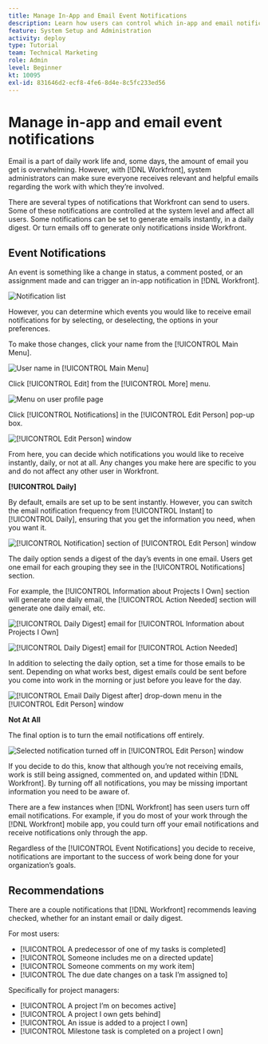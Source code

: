 ```yaml
---
title: Manage In-App and Email Event Notifications
description: Learn how users can control which in-app and email notifications they receive so they're getting receive relevant, helpful emails regarding their work.
feature: System Setup and Administration
activity: deploy
type: Tutorial
team: Technical Marketing
role: Admin
level: Beginner
kt: 10095
exl-id: 831646d2-ecf8-4fe6-8d4e-8c5fc233ed56
---
```

# Manage in-app and email event notifications

Email is a part of daily work life and, some days, the amount of email you get is overwhelming. However, with [!DNL Workfront], system administrators can make sure everyone receives relevant and helpful emails regarding the work with which they’re involved.

There are several types of notifications that Workfront can send to users. Some of these notifications are controlled at the system level and affect all users. Some notifications can be set to generate emails instantly, in a daily digest. Or turn emails off to generate only notifications inside Workfront.

## Event Notifications

An event is something like a change in status, a comment posted, or an assignment made and can trigger an in-app notification in [!DNL Workfront].

![Notification list](assets/admin-fund-user-notifications-01.png)

However, you can determine which events you would like to receive email notifications for by selecting, or deselecting, the options in your preferences.

To make those changes, click your name from the [!UICONTROL Main Menu].

![User name in [!UICONTROL Main Menu]](assets/admin-fund-user-notifications-02.png)

Click [!UICONTROL Edit] from the [!UICONTROL More] menu.

![Menu on user profile page](assets/admin-fund-user-notifications-03.png)

Click [!UICONTROL Notifications] in the [!UICONTROL Edit Person] pop-up box.

![[!UICONTROL Edit Person] window](assets/admin-fund-user-notifications-04.png)

From here, you can decide which notifications you would like to receive instantly, daily, or not at all. Any changes you make here are specific to you and do not affect any other user in Workfront.

**[!UICONTROL Daily]**

By default, emails are set up to be sent instantly. However, you can switch the email notification frequency from [!UICONTROL Instant] to [!UICONTROL Daily], ensuring that you get the information you need, when you want it.

![[!UICONTROL Notification] section of [!UICONTROL Edit Person] window](assets/admin-fund-user-notifications-05.png)

The daily option sends a digest of the day’s events in one email. Users get one email for each grouping they see in the [!UICONTROL Notifications] section. 

For example, the [!UICONTROL Information about Projects I Own] section will generate one daily email, the [!UICONTROL Action Needed] section will generate one daily email, etc.

![[!UICONTROL Daily Digest] email for [!UICONTROL Information about Projects I Own]](assets/admin-fund-user-notifications-06.png)

![[!UICONTROL Daily Digest] email for [!UICONTROL Action Needed]](assets/admin-fund-user-notifications-07.png)

In addition to selecting the daily option, set a time for those emails to be sent. Depending on what works best, digest emails could be sent before you come into work in the morning or just before you leave for the day.

![[!UICONTROL Email Daily Digest after] drop-down menu in the [!UICONTROL Edit Person] window](assets/admin-fund-user-notifications-08.png)

**Not At All**

The final option is to turn the email notifications off entirely. 

![Selected notification turned off in [!UICONTROL Edit Person] window](assets/admin-fund-user-notifications-09.png)

If you decide to do this, know that although you’re not receiving emails, work is still being assigned, commented on, and updated within [!DNL Workfront]. By turning off all notifications, you may be missing important information you need to be aware of.

There are a few instances when [!DNL Workfront] has seen users turn off email notifications. For example, if you do most of your work through the [!DNL Workfront] mobile app, you could turn off your email notifications and receive notifications only through the app.

Regardless of the [!UICONTROL Event Notifications] you decide to receive, notifications are important to the success of work being done for your organization’s goals.


## Recommendations

There are a couple notifications that [!DNL Workfront] recommends leaving checked, whether for an instant email or daily digest. 

For most users:

* [!UICONTROL A predecessor of one of my tasks is completed]
* [!UICONTROL Someone includes me on a directed update]
* [!UICONTROL Someone comments on my work item]
* [!UICONTROL The due date changes on a task I’m assigned to]
 

Specifically for project managers:

* [!UICONTROL A project I’m on becomes active]
* [!UICONTROL A project I own gets behind]
* [!UICONTROL An issue is added to a project I own]
* [!UICONTROL Milestone task is completed on a project I own]
 

<!---
learn more URLs
Email notifications
guide: manage your notifications
--->
